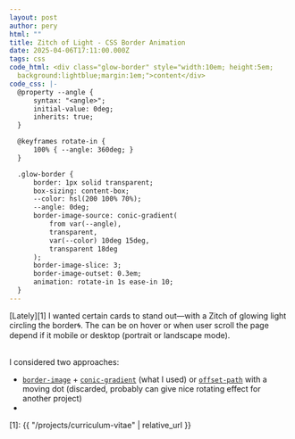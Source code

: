 ```yaml
---
layout: post
author: pery
html: ""
title: Zitch of Light - CSS Border Animation
date: 2025-04-06T17:11:00.000Z
tags: css
code_html: <div class="glow-border" style="width:10em; height:5em;
  background:lightblue;margin:1em;">content</div>
code_css: |-
  @property --angle {
      syntax: "<angle>";
      initial-value: 0deg;
      inherits: true;
  }

  @keyframes rotate-in {
      100% { --angle: 360deg; }
  }

  .glow-border {
      border: 1px solid transparent;
      box-sizing: content-box;
      --color: hsl(200 100% 70%);
      --angle: 0deg;
      border-image-source: conic-gradient(
          from var(--angle),
          transparent,
          var(--color) 10deg 15deg,
          transparent 18deg
      );
      border-image-slice: 3;
      border-image-outset: 0.3em;
      animation: rotate-in 1s ease-in 10;
  }
---
```

[Lately][1] I wanted certain cards to stand out—with a Zitch of glowing light circling the border🌀.
The can be on hover or when user scroll the page depend if it mobile or desktop (portrait or landscape mode).
<!--more-->
\
I considered two approaches:

* [`border-image`](https://developer.mozilla.org/en-US/docs/Web/CSS/border-image) + [`conic-gradient`](https://developer.mozilla.org/en-US/docs/Web/CSS/gradient/conic-gradient) (what I used)
   or [`offset-path`](https://developer.mozilla.org/en-US/docs/Web/CSS/offset-path) with a moving dot (discarded, probably can give nice rotating effect for another project)
*

[1]: {{ "/projects/curriculum-vitae" | relative_url }}

